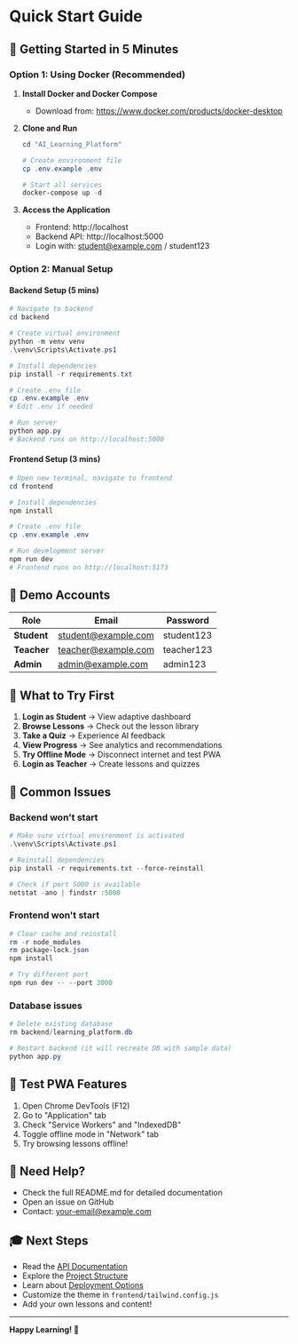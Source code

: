 # Quick Start Guide

## 🚀 Getting Started in 5 Minutes

### Option 1: Using Docker (Recommended)

1. **Install Docker and Docker Compose**
   - Download from: https://www.docker.com/products/docker-desktop

2. **Clone and Run**
   ```powershell
   cd "AI_Learning_Platform"
   
   # Create environment file
   cp .env.example .env
   
   # Start all services
   docker-compose up -d
   ```

3. **Access the Application**
   - Frontend: http://localhost
   - Backend API: http://localhost:5000
   - Login with: student@example.com / student123

### Option 2: Manual Setup

#### Backend Setup (5 mins)

```powershell
# Navigate to backend
cd backend

# Create virtual environment
python -m venv venv
.\venv\Scripts\Activate.ps1

# Install dependencies
pip install -r requirements.txt

# Create .env file
cp .env.example .env
# Edit .env if needed

# Run server
python app.py
# Backend runs on http://localhost:5000
```

#### Frontend Setup (3 mins)

```powershell
# Open new terminal, navigate to frontend
cd frontend

# Install dependencies
npm install

# Create .env file
cp .env.example .env

# Run development server
npm run dev
# Frontend runs on http://localhost:5173
```

## 📝 Demo Accounts

| Role | Email | Password |
|------|-------|----------|
| **Student** | student@example.com | student123 |
| **Teacher** | teacher@example.com | teacher123 |
| **Admin** | admin@example.com | admin123 |

## 🎯 What to Try First

1. **Login as Student** → View adaptive dashboard
2. **Browse Lessons** → Check out the lesson library
3. **Take a Quiz** → Experience AI feedback
4. **View Progress** → See analytics and recommendations
5. **Try Offline Mode** → Disconnect internet and test PWA
6. **Login as Teacher** → Create lessons and quizzes

## 🔧 Common Issues

### Backend won't start
```powershell
# Make sure virtual environment is activated
.\venv\Scripts\Activate.ps1

# Reinstall dependencies
pip install -r requirements.txt --force-reinstall

# Check if port 5000 is available
netstat -ano | findstr :5000
```

### Frontend won't start
```powershell
# Clear cache and reinstall
rm -r node_modules
rm package-lock.json
npm install

# Try different port
npm run dev -- --port 3000
```

### Database issues
```powershell
# Delete existing database
rm backend/learning_platform.db

# Restart backend (it will recreate DB with sample data)
python app.py
```

## 📱 Test PWA Features

1. Open Chrome DevTools (F12)
2. Go to "Application" tab
3. Check "Service Workers" and "IndexedDB"
4. Toggle offline mode in "Network" tab
5. Try browsing lessons offline!

## 🐛 Need Help?

- Check the full README.md for detailed documentation
- Open an issue on GitHub
- Contact: your-email@example.com

## 🎓 Next Steps

- Read the [API Documentation](README.md#api-documentation)
- Explore the [Project Structure](README.md#project-structure)
- Learn about [Deployment Options](README.md#deployment)
- Customize the theme in `frontend/tailwind.config.js`
- Add your own lessons and content!

---

**Happy Learning! 🚀**
